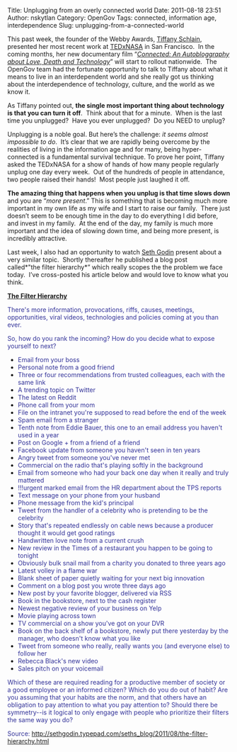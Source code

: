 Title: Unplugging from an overly connected world
Date: 2011-08-18 23:51
Author: nskytlan
Category: OpenGov
Tags: connected, information age, interdependence
Slug: unplugging-from-a-connected-world

This past week, the founder of the Webby Awards, [Tiffany Schlain][],
presented her most recent work at [TEDxNASA][] in San Francisco.  In the
coming months, her new documentary film “*[Connected: An Autobloggraphy
about Love, Death and Technology][]*” will start to rollout nationwide. 
The OpenGov team had the fortunate opportunity to talk to Tiffany about
what it means to live in an interdependent world and she really got us
thinking about the interdependence of technology, culture, and the world
as we know it.

As Tiffany pointed out, **the single most important thing about
technology is that you can turn it off**.  Think about that for a
minute.  When is the last time you unplugged?  Have you ever unplugged? 
Do you NEED to unplug?

Unplugging is a noble goal. But here’s the challenge: *it seems almost
impossible to do*.  It’s clear that we are rapidly being overcome by the
realities of living in the information age and for many, being
hyper-connected is a fundamental survival technique. To prove her point,
Tiffany asked the TEDxNASA for a show of hands of how many people
regularly unplug one day every week.  Out of the hundreds of people in
attendance, two people raised their hands!  Most people just laughed it
off.

**The amazing thing that happens when you unplug is that time slows
down** and you are “*more present*.” This is something that is becoming
much more important in my own life as my wife and I start to raise our
family.  There just doesn’t seem to be enough time in the day to do
everything I did before, and invest in my family.  At the end of the
day, my family is much more important and the idea of slowing down time,
and being more present, is incredibly attractive.

Last week, I also had an opportunity to watch [Seth Godin][] present
about a very similar topic.  Shortly thereafter he published a blog post
called*"the filter hierarchy*” which really scopes the the problem we
face today.  I’ve cross-posted his article below and would love to know
what you think.

**<span style="text-decoration: underline;">[The Filter
Hierarchy][]</span>**

<span style="color: #333399;">There's more information, provocations,
riffs, causes, meetings, opportunities, viral videos, technologies and
policies coming at you than ever.</span>

<span style="color: #333399;">So, how do you rank the incoming? How do
you decide what to expose yourself to next?</span>

-   <span style="color: #333399;">Email from your boss</span>
-   <span style="color: #333399;">Personal note from a good
    friend</span>
-   <span style="color: #333399;">Three or four recommendations from
    trusted colleagues, each with the same link</span>
-   <span style="color: #333399;">A trending topic on Twitter</span>
-   <span style="color: #333399;">The latest on Reddit</span>
-   <span style="color: #333399;">Phone call from your mom</span>
-   <span style="color: #333399;">File on the intranet you're supposed
    to read before the end of the week</span>
-   <span style="color: #333399;">Spam email from a stranger</span>
-   <span style="color: #333399;">Tenth note from Eddie Bauer, this one
    to an email address you haven't used in a year</span>
-   <span style="color: #333399;">Post on Google + from a friend of a
    friend</span>
-   <span style="color: #333399;">Facebook update from someone you
    haven't seen in ten years</span>
-   <span style="color: #333399;">Angry tweet from someone you've never
    met</span>
-   <span style="color: #333399;">Commercial on the radio that's playing
    softly in the background</span>
-   <span style="color: #333399;">Email from someone who had your back
    one day when it really and truly mattered</span>
-   <span style="color: #333399;">!!!urgent marked email from the HR
    department about the TPS reports</span>
-   <span style="color: #333399;">Text message on your phone from your
    husband</span>
-   <span style="color: #333399;">Phone message from the kid's
    principal</span>
-   <span style="color: #333399;">Tweet from the handler of a celebrity
    who is pretending to be the celebrity</span>
-   <span style="color: #333399;">Story that's repeated endlessly on
    cable news because a producer thought it would get good
    ratings</span>
-   <span style="color: #333399;">Handwritten love note from a current
    crush</span>
-   <span style="color: #333399;">New review in the Times of a
    restaurant you happen to be going to tonight</span>
-   <span style="color: #333399;">Obviously bulk snail mail from a
    charity you donated to three years ago</span>
-   <span style="color: #333399;">Latest volley in a flame war</span>
-   <span style="color: #333399;">Blank sheet of paper quietly waiting
    for your next big innovation</span>
-   <span style="color: #333399;">Comment on a blog post you wrote three
    days ago</span>
-   <span style="color: #333399;">New post by your favorite blogger,
    delivered via RSS</span>
-   <span style="color: #333399;">Book in the bookstore, next to the
    cash register</span>
-   <span style="color: #333399;">Newest negative review of your
    business on Yelp</span>
-   <span style="color: #333399;">Movie playing across town</span>
-   <span style="color: #333399;">TV commercial on a show you've got on
    your DVR</span>
-   <span style="color: #333399;">Book on the back shelf of a bookstore,
    newly put there yesterday by the manager, who doesn't know what you
    like</span>
-   <span style="color: #333399;">Tweet from someone who really, really
    wants you (and everyone else) to follow her</span>
-   <span style="color: #333399;">Rebecca Black's new video</span>
-   <span style="color: #333399;">Sales pitch on your voicemail</span>

<span style="color: #333399;">Which of these are required reading for a
productive member of society or a good employee or an informed citizen?
Which do you do out of habit? Are you assuming that your habits are the
norm, and that others have an obligation to pay attention to what you
pay attention to? Should there be symmetry--is it logical to only engage
with people who prioritize their filters the same way you do?</span>

<span
style="color: #333399;">Source: <http://sethgodin.typepad.com/seths_blog/2011/08/the-filter-hierarchy.html></span>

 

 

  [Tiffany Schlain]: https://twitter.com/tiffanyshlain
  [TEDxNASA]: http://tedxnasa.com/
  [Connected: An Autobloggraphy about Love, Death and Technology]: http://open.nasa.gov/blog/2011/08/16/we-want-your-thoughts-on-connected-an-autoblogography/
  [Seth Godin]: http://twitter.com/#!/ThisIsSethsBlog
  [The Filter Hierarchy]: http://sethgodin.typepad.com/seths_blog/2011/08/the-filter-hierarchy.html
